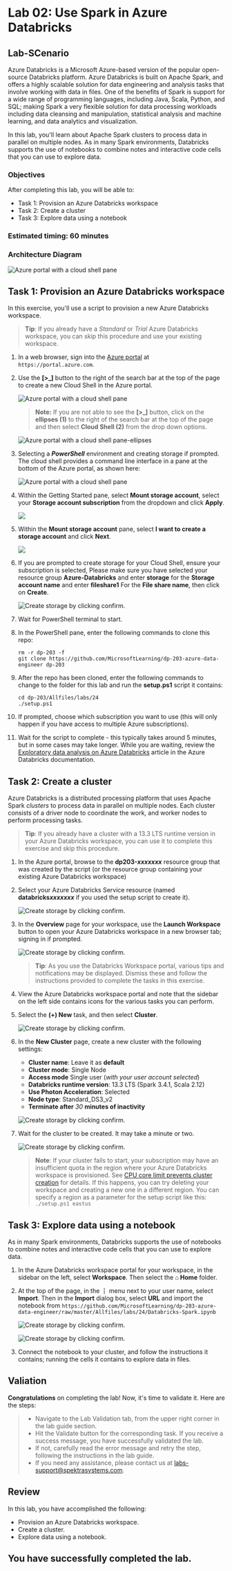# Lab 02: Use Spark in Azure Databricks

## Lab-SCenario

Azure Databricks is a Microsoft Azure-based version of the popular open-source Databricks platform. Azure Databricks is built on Apache Spark, and offers a highly scalable solution for data engineering and analysis tasks that involve working with data in files. One of the benefits of Spark is support for a wide range of programming languages, including Java, Scala, Python, and SQL; making Spark a very flexible solution for data processing workloads including data cleansing and manipulation, statistical analysis and machine learning, and data analytics and visualization.

In this lab, you'll learn about Apache Spark clusters to process data in parallel on multiple nodes. As in many Spark environments, Databricks supports the use of notebooks to combine notes and interactive code cells that you can use to explore data.

### Objectives

After completing this lab, you will be able to:

 - Task 1: Provision an Azure Databricks workspace
 - Task 2: Create a cluster
 - Task 3: Explore data using a notebook

### Estimated timing: 60 minutes

### Architecture Diagram

   ![Azure portal with a cloud shell pane](./Lab-Scenario-Preview/media/lab02-databricks.png)

## Task 1: Provision an Azure Databricks workspace

In this exercise, you'll use a script to provision a new Azure Databricks workspace.

> **Tip**: If you already have a *Standard* or *Trial* Azure Databricks workspace, you can skip this procedure and use your existing workspace.

1. In a web browser, sign into the [Azure portal](https://portal.azure.com) at `https://portal.azure.com`.
2. Use the **[\>_]** button to the right of the search bar at the top of the page to create a new Cloud Shell in the Azure portal.

    ![Azure portal with a cloud shell pane](./images/25-1.png)

    >**Note:** If you are not able to see the **[\>_]** button, click on the **ellipses (1)** to the right of the search bar at the top of the page and then select **Cloud Shell (2)** from the drop down options.

    ![Azure portal with a cloud shell pane-ellipses](./images/cloudshell-ellipses.png)

3. Selecting a ***PowerShell*** environment and creating storage if prompted. The cloud shell provides a command line interface in a pane at the bottom of the Azure portal, as shown here:


    ![Azure portal with a cloud shell pane](./images/21051.png)


1. Within the Getting Started pane, select **Mount storage account**, select your **Storage account subscription** from the dropdown and click **Apply**.

   ![](./images/21052.png)

1. Within the **Mount storage account** pane, select **I want to create a storage account** and click **Next**.

   ![](./images/21053.png)


1. If you are prompted to create storage for your Cloud Shell, ensure your subscription is selected, Please make sure you have selected your resource group **Azure-Databricks** and enter **storage<inject key="DeploymentID" enableCopy="false"/>** for the **Storage account name** and enter **fileshare1** For the **File share name**, then click on **Create**.

    ![Create storage by clicking confirm.](./images/21054.png "Create storage advanced settings")

1. Wait for PowerShell terminal to start.

7. In the PowerShell pane, enter the following commands to clone this repo:

    ```
    rm -r dp-203 -f
    git clone https://github.com/MicrosoftLearning/dp-203-azure-data-engineer dp-203
    ```

8. After the repo has been cloned, enter the following commands to change to the folder for this lab and run the **setup.ps1** script it contains:

    ```
    cd dp-203/Allfiles/labs/24
    ./setup.ps1
    ```

9. If prompted, choose which subscription you want to use (this will only happen if you have access to multiple Azure subscriptions).

10. Wait for the script to complete - this typically takes around 5 minutes, but in some cases may take longer. While you are waiting, review the [Exploratory data analysis on Azure Databricks](https://learn.microsoft.com/azure/databricks/exploratory-data-analysis/) article in the Azure Databricks documentation.

## Task 2: Create a cluster

Azure Databricks is a distributed processing platform that uses Apache Spark *clusters* to process data in parallel on multiple nodes. Each cluster consists of a driver node to coordinate the work, and worker nodes to perform processing tasks.

> **Tip**: If you already have a cluster with a 13.3 LTS runtime version in your Azure Databricks workspace, you can use it to complete this exercise and skip this procedure.

1. In the Azure portal, browse to the **dp203-*xxxxxxx*** resource group that was created by the script (or the resource group containing your existing Azure Databricks workspace)
2. Select your Azure Databricks Service resource (named **databricks*xxxxxxx*** if you used the setup script to create it).

    ![Create storage by clicking confirm.](./images/21055.png)

3. In the **Overview** page for your workspace, use the **Launch Workspace** button to open your Azure Databricks workspace in a new browser tab; signing in if prompted.

    ![Create storage by clicking confirm.](./images/21056.png)

    > **Tip**: As you use the Databricks Workspace portal, various tips and notifications may be displayed. Dismiss these and follow the instructions provided to complete the tasks in this exercise.

4. View the Azure Databricks workspace portal and note that the sidebar on the left side contains icons for the various tasks you can perform.

5. Select the **(+) New** task, and then select **Cluster**.

    ![Create storage by clicking confirm.](./images/21057.png)

6. In the **New Cluster** page, create a new cluster with the following settings:
    - **Cluster name**: Leave it as **default**
    - **Cluster mode**: Single Node
    - **Access mode** Single user (*with your user account selected*)
    - **Databricks runtime version**: 13.3 LTS (Spark 3.4.1, Scala 2.12)
    - **Use Photon Acceleration**: Selected
    - **Node type**: Standard_DS3_v2
    - **Terminate after** *30* **minutes of inactivity**

    ![Create storage by clicking confirm.](./images/21058.png)

7. Wait for the cluster to be created. It may take a minute or two.

    ![Create storage by clicking confirm.](./images/21059.png)

   >**Note**: If your cluster fails to start, your subscription may have an insufficient quota in the region where your Azure Databricks workspace is provisioned. See [CPU core limit prevents cluster creation](https://docs.microsoft.com/azure/databricks/kb/clusters/azure-core-limit) for details. If this happens, you can try deleting your workspace and creating a new one in a different region. You can specify a region as a parameter for the setup script like this: `./setup.ps1 eastus`

## Task 3: Explore data using a notebook

As in many Spark environments, Databricks supports the use of notebooks to combine notes and interactive code cells that you can use to explore data.

1. In the Azure Databricks workspace portal for your workspace, in the sidebar on the left, select **Workspace**. Then select the **&#8962; Home** folder.
2. At the top of the page, in the **&#8942;** menu next to your user name, select **Import**. Then in the **Import** dialog box, select **URL** and import the notebook from `https://github.com/MicrosoftLearning/dp-203-azure-data-engineer/raw/master/Allfiles/labs/24/Databricks-Spark.ipynb`

    ![Create storage by clicking confirm.](./images/210515.png)

    ![Create storage by clicking confirm.](./images/210516.png)

3. Connect the notebook to your cluster, and follow the instructions it contains; running the cells it contains to explore data in files.

## Valiation

<validation step="0fa9a722-c79c-4bf4-a1f5-726d5e03453f" />

  **Congratulations** on completing the lab! Now, it's time to validate it. Here are the steps:

  > - Navigate to the Lab Validation tab, from the upper right corner in the lab guide section.
  > - Hit the Validate button for the corresponding task. If you receive a success message, you have successfully validated the lab. 
  > - If not, carefully read the error message and retry the step, following the instructions in the lab guide.
  > - If you need any assistance, please contact us at labs-support@spektrasystems.com.

## Review

In this lab, you have accomplished the following:
 - Provision an Azure Databricks workspace.
 - Create a cluster.
 - Explore data using a notebook.

## You have successfully completed the lab.
